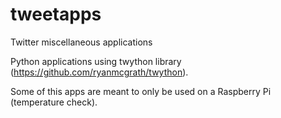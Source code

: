 # tweetapps
Twitter miscellaneous applications

Python applications using twython library (https://github.com/ryanmcgrath/twython).

Some of this apps are meant to only be used on a Raspberry Pi (temperature check).
